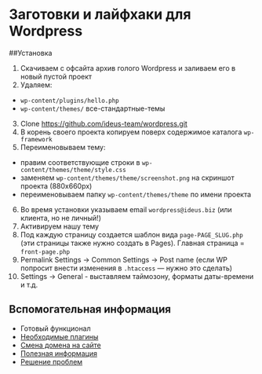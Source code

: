 # Заготовки и лайфхаки для Wordpress

##Установка
1. Скачиваем с офсайта архив голого Wordpress и заливаем его в новый пустой проект
2. Удаляем:
 - `wp-content/plugins/hello.php`
 - `wp-content/themes/` все-стандартные-темы
3. Clone https://github.com/ideus-team/wordpress.git
4. В корень своего проекта копируем поверх содержимое каталога `wp-framework`
5. Переименовываем тему:
 - правим соответствующие строки в `wp-content/themes/theme/style.css`
 - заменяем `wp-content/themes/theme/screenshot.png` на скриншот проекта (880х660px)
 - переименовываем папку `wp-content/themes/theme` по имени проекта
6. Во время установки указываем email `wordpress@ideus.biz` (или клиента, но не личный!)
7. Активируем нашу тему
8. Под каждую страницу создается шаблон вида `page-PAGE_SLUG.php` (эти страницы также нужно создать в Pages). Главная страница = `front-page.php`
9. Permalink Settings → Common Settings → Post name (если WP попросит внести изменения в `.htaccess` — нужно это сделать)
10. Settings → General - выставляем таймозону, форматы даты-времени и т.д.

## Вспомогательная информация

* Готовый функционал
* [Необходимые плагины](https://github.com/ideus-team/wordpress/blob/master/info/plugins.md)
* [Смена домена на сайте](https://github.com/veloper/WordPress-Domain-Changer)
* [Полезная информация](https://github.com/ideus-team/wordpress/blob/master/info/info.md)
* [Решение проблем](https://github.com/ideus-team/wordpress/blob/master/info/solving.md)
